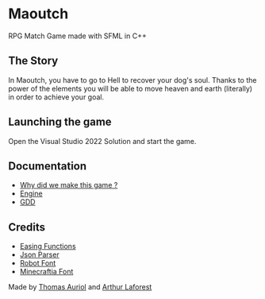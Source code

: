 # Maoutch

RPG Match Game made with SFML in C++

## The Story

In Maoutch, you have to go to Hell to recover your dog's soul. Thanks to the power of the elements you will be able to move heaven and earth (literally) in order to achieve your goal.

## Launching the game

Open the Visual Studio 2022 Solution and start the game.

## Documentation

- [Why did we make this game ?](./Documentation/Explanation.md)
- [Engine](./Documentation/Engine.md)
- [GDD](https://docs.google.com/document/d/1uSdLcoLPlSM-tY9rh-biir9PAN4Q4q8WE9ERUNGVJ54/edit?usp=sharing)

## Credits

- [Easing Functions](https://github.com/nicolausYes/easing-functions)
- [Json Parser](https://github.com/nlohmann/json)
- [Robot Font](https://www.dafont.com/roboto.font)
- [Minecraftia Font](https://www.dafont.com/minecraftia.font)

Made by [Thomas Auriol](https://github.com/Nimeryon) and [Arthur Laforest](https://www.reddit.com/user/Biozard01/)
